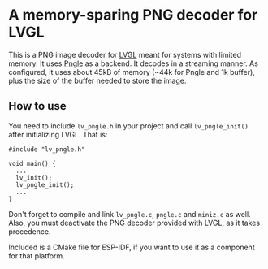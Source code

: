 # A memory-sparing PNG decoder for LVGL

This is a PNG image decoder for [LVGL](https://github.com/lvgl/lvgl) meant for systems with limited memory. It uses [Pngle](https://github.com/kikuchan/pngle) as a backend. It decodes in a streaming manner. As configured, it uses about 45kB of memory (~44k for Pngle and 1k buffer), plus the size of the buffer needed to store the image.

## How to use

You need to include `lv_pngle.h` in your project and call `lv_pngle_init()` after initializing LVGL. That is:

```
#include "lv_pngle.h"

void main() {
  ...
  lv_init();
  lv_pngle_init();
  ...
}
```

Don't forget to compile and link `lv_pngle.c`, `pngle.c` and `miniz.c` as well. Also, you must deactivate the PNG decoder provided with LVGL, as it takes precedence.

Included is a CMake file for ESP-IDF, if you want to use it as a component for that platform.
